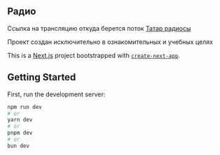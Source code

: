## Радио 

Ссылка на трансляцию откуда берется поток
[Татар радиосы](https://top-radio.ru/sergach/tatar-radiosyi)

Проект создан исключительно в ознакомительных и учебных целях

This is a [Next.js](https://nextjs.org) project bootstrapped with [`create-next-app`](https://nextjs.org/docs/app/api-reference/cli/create-next-app).

## Getting Started

First, run the development server:

```bash
npm run dev
# or
yarn dev
# or
pnpm dev
# or
bun dev
```

